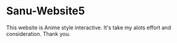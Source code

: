 # Sanu-Website5

This website is Anime style interactive. It's take my alots effort and consideration. Thank you.
